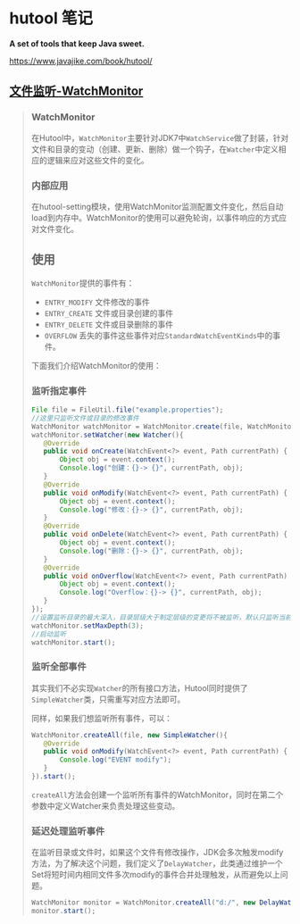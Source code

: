 # hutool 笔记

**A set of tools that keep Java sweet.**

https://www.javajike.com/book/hutool/

## [文件监听-WatchMonitor](https://www.javajike.com/book/hutool/chapter3/34e57e6eddc69088e935bfc9095844d2.html)

>### WatchMonitor
>
>在Hutool中，`WatchMonitor`主要针对JDK7中`WatchService`做了封装，针对文件和目录的变动（创建、更新、删除）做一个钩子，在`Watcher`中定义相应的逻辑来应对这些文件的变化。
>
>### 内部应用
>
>在hutool-setting模块，使用WatchMonitor监测配置文件变化，然后自动load到内存中。WatchMonitor的使用可以避免轮询，以事件响应的方式应对文件变化。
>
>## 使用
>
>`WatchMonitor`提供的事件有：
>
>- `ENTRY_MODIFY` 文件修改的事件
>- `ENTRY_CREATE` 文件或目录创建的事件
>- `ENTRY_DELETE` 文件或目录删除的事件
>- `OVERFLOW` 丢失的事件这些事件对应`StandardWatchEventKinds`中的事件。
>
>下面我们介绍WatchMonitor的使用：
>
>### 监听指定事件
>
>```java
>File file = FileUtil.file("example.properties");
>//这里只监听文件或目录的修改事件
>WatchMonitor watchMonitor = WatchMonitor.create(file, WatchMonitor.ENTRY_MODIFY);
>watchMonitor.setWatcher(new Watcher(){
>    @Override
>    public void onCreate(WatchEvent<?> event, Path currentPath) {
>        Object obj = event.context();
>        Console.log("创建：{}-> {}", currentPath, obj);
>    }
>    @Override
>    public void onModify(WatchEvent<?> event, Path currentPath) {
>        Object obj = event.context();
>        Console.log("修改：{}-> {}", currentPath, obj);
>    }
>    @Override
>    public void onDelete(WatchEvent<?> event, Path currentPath) {
>        Object obj = event.context();
>        Console.log("删除：{}-> {}", currentPath, obj);
>    }
>    @Override
>    public void onOverflow(WatchEvent<?> event, Path currentPath) {
>        Object obj = event.context();
>        Console.log("Overflow：{}-> {}", currentPath, obj);
>    }
>});
>//设置监听目录的最大深入，目录层级大于制定层级的变更将不被监听，默认只监听当前层级目录
>watchMonitor.setMaxDepth(3);
>//启动监听
>watchMonitor.start();
>```
>
>### 监听全部事件
>
>其实我们不必实现`Watcher`的所有接口方法，Hutool同时提供了`SimpleWatcher`类，只需重写对应方法即可。
>
>同样，如果我们想监听所有事件，可以：
>
>```java
>WatchMonitor.createAll(file, new SimpleWatcher(){
>    @Override
>    public void onModify(WatchEvent<?> event, Path currentPath) {
>        Console.log("EVENT modify");
>    }
>}).start();
>```
>
>`createAll`方法会创建一个监听所有事件的WatchMonitor，同时在第二个参数中定义Watcher来负责处理这些变动。
>
>### 延迟处理监听事件
>
>在监听目录或文件时，如果这个文件有修改操作，JDK会多次触发modify方法，为了解决这个问题，我们定义了`DelayWatcher`，此类通过维护一个Set将短时间内相同文件多次modify的事件合并处理触发，从而避免以上问题。
>
>```java
>WatchMonitor monitor = WatchMonitor.createAll("d:/", new DelayWatcher(watcher, 500));
>monitor.start();
>```
>
>

